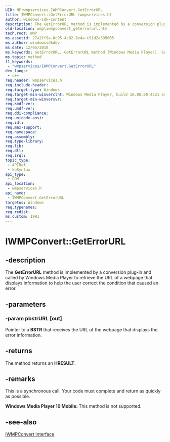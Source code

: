 ```yaml
---
UID: NF:wmpservices.IWMPConvert.GetErrorURL
title: IWMPConvert::GetErrorURL (wmpservices.h)
author: windows-sdk-content
description: The GetErrorURL method is implemented by a conversion plug-in and called by Windows Media Player to retrieve the URL of a webpage that displays information to help the user correct the condition that caused an error.
old-location: wmp\iwmpconvert_geterrorurl.htm
tech.root: WMP
ms.assetid: 27a2ff9a-0c95-4c82-8e4a-c91d2a595005
ms.author: windowssdkdev
ms.date: 12/05/2018
ms.keywords: GetErrorURL, GetErrorURL method [Windows Media Player], GetErrorURL method [Windows Media Player],IWMPConvert interface, IWMPConvert interface [Windows Media Player],GetErrorURL method, IWMPConvert.GetErrorURL, IWMPConvert::GetErrorURL, IWMPConvertGetErrorURL, wmp.iwmpconvert_geterrorurl, wmpservices/IWMPConvert::GetErrorURL
ms.topic: method
f1_keywords: 
 - "wmpservices/IWMPConvert.GetErrorURL"
dev_langs:
 - c++
req.header: wmpservices.h
req.include-header: 
req.target-type: Windows
req.target-min-winverclnt: Windows Media Player, build 10.00.00.4521 or later
req.target-min-winversvr: 
req.kmdf-ver: 
req.umdf-ver: 
req.ddi-compliance: 
req.unicode-ansi: 
req.idl: 
req.max-support: 
req.namespace: 
req.assembly: 
req.type-library: 
req.lib: 
req.dll: 
req.irql: 
topic_type:
 - APIRef
 - kbSyntax
api_type:
 - COM
api_location:
 - wmpservices.h
api_name:
 - IWMPConvert.GetErrorURL
targetos: Windows
req.typenames: 
req.redist: 
ms.custom: 19H1
---
```


# IWMPConvert::GetErrorURL


## -description



The <b>GetErrorURL</b> method is implemented by a conversion plug-in and called by Windows Media Player to retrieve the URL of a webpage that displays information to help the user correct the condition that caused an error.




## -parameters




### -param pbstrURL [out]

Pointer to a <b>BSTR</b> that receives the URL of the webpage that displays the error information.


## -returns



The method returns an <b>HRESULT</b>.




## -remarks



This is a synchronous call. Your code must complete and return as quickly as possible.

<b>Windows Media Player 10 Mobile: </b>This method is not supported.




## -see-also




<a href="https://docs.microsoft.com/windows/desktop/api/wmpservices/nn-wmpservices-iwmpconvert">IWMPConvert Interface</a>
 

 

